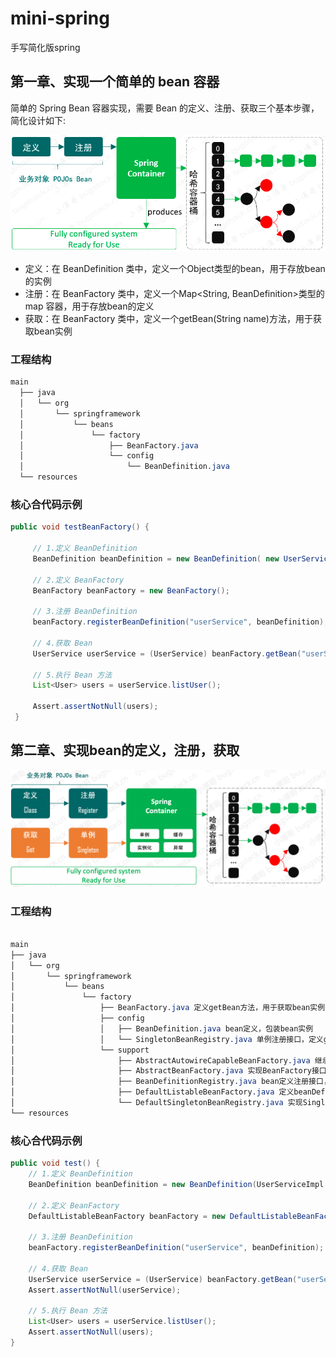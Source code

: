 # mini-spring
手写简化版spring

## 第一章、实现一个简单的 bean 容器

简单的 Spring Bean 容器实现，需要 Bean 的定义、注册、获取三个基本步骤，简化设计如下:

![img.png](doc/images/img.png)

- 定义：在 BeanDefinition 类中，定义一个Object类型的bean，用于存放bean的实例
- 注册：在 BeanFactory 类中，定义一个Map<String, BeanDefinition>类型的 map 容器，用于存放bean的定义
- 获取：在 BeanFactory 类中，定义一个getBean(String name)方法，用于获取bean实例

### 工程结构
```css
main
  ├── java
  │   └── org
  │       └── springframework
  │           └── beans
  │               └── factory
  │                   ├── BeanFactory.java
  │                   └── config
  │                       └── BeanDefinition.java
  └── resources
```

### 核心合代码示例
```java
public void testBeanFactory() {

     // 1.定义 BeanDefinition
     BeanDefinition beanDefinition = new BeanDefinition( new UserServiceImpl());
     
     // 2.定义 BeanFactory
     BeanFactory beanFactory = new BeanFactory();
     
     // 3.注册 BeanDefinition
     beanFactory.registerBeanDefinition("userService", beanDefinition);
     
     // 4.获取 Bean
     UserService userService = (UserService) beanFactory.getBean("userService");
     
     // 5.执行 Bean 方法
     List<User> users = userService.listUser();
     
     Assert.assertNotNull(users);
 }
```


## 第二章、实现bean的定义，注册，获取

![img.png](doc/images/img1.png)

### 工程结构
```css

main
├── java
│   └── org
│       └── springframework
│           └── beans
│               └── factory
│                   ├── BeanFactory.java 定义getBean方法，用于获取bean实例
│                   ├── config
│                   │   ├── BeanDefinition.java bean定义，包装bean实例
│                   │   └── SingletonBeanRegistry.java 单例注册接口，定义getSingleton方法，通过beanName获取bean实例
│                   └── support
│                       ├── AbstractAutowireCapableBeanFactory.java 继承AbstractBeanFactory类，实现根据beanDefiniiton创建bean的createBean方法
│                       ├── AbstractBeanFactory.java 实现BeanFactory接口，实现getBean方法，用于获取bean实例；继承DefaultSingletonBeanRegistry类，继承获取和注册单例bean实例的能力
│                       ├── BeanDefinitionRegistry.java bean定义注册接口，定义registerBeanDefinition方法，用于注册bean定义
│                       ├── DefaultListableBeanFactory.java 定义beanDefinitionMap属性，用于存放bean定义，实现注册和获取 beanDefinition 的能力
│                       └── DefaultSingletonBeanRegistry.java 实现SingletonBeanRegistry接口，定义singletonObjects属性，用于存放单例bean实例，新增addSingleton方法，用于注册单例bean实例
└── resources

```
### 核心合代码示例
```java
public void test() {
    // 1.定义 BeanDefinition
    BeanDefinition beanDefinition = new BeanDefinition(UserServiceImpl.class);
    
    // 2.定义 BeanFactory
    DefaultListableBeanFactory beanFactory = new DefaultListableBeanFactory();
    
    // 3.注册 BeanDefinition
    beanFactory.registerBeanDefinition("userService", beanDefinition);
    
    // 4.获取 Bean
    UserService userService = (UserService) beanFactory.getBean("userService");
    Assert.assertNotNull(userService);
    
    // 5.执行 Bean 方法
    List<User> users = userService.listUser();
    Assert.assertNotNull(users);
}
```
